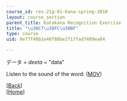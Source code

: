 ```yaml
---
course_id: res-21g-01-kana-spring-2010
layout: course_section
parent_title: Katakana Recognition Exercise
title: "\u30C7\u30FC\u30BF"
type: course
uid: 9e77f40b1e48f88be2f17fad7489ea04

---
```


データ = _deeta_ = "data"

Listen to the sound of the word: ([MOV](http://www.archive.org/download/MITRES21F.01S10_KATAKANA_EXERCISES/word1.mov))

  
\[[Back](/resources/res-21g-01-kana-spring-2010/katakana/katakana-recognition-exercise)\]  
\[[Home](/resources/res-21g-01-kana-spring-2010/katakana)\]